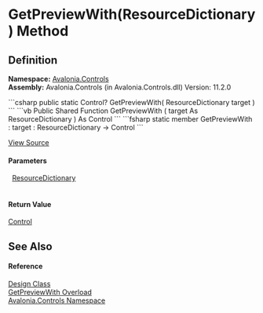 # GetPreviewWith(ResourceDictionary) Method




## Definition
**Namespace:** <a href="N_Avalonia_Controls">Avalonia.Controls</a>  
**Assembly:** Avalonia.Controls (in Avalonia.Controls.dll) Version: 11.2.0

<Tabs groupId="api-code-preview">
<TabItem value="csharp" label="C#">
```csharp
public static Control? GetPreviewWith(
	ResourceDictionary target
)
```
</TabItem>
<TabItem value="vb" label="VB">
```vb
Public Shared Function GetPreviewWith ( 
	target As ResourceDictionary
) As Control
```
</TabItem>
<TabItem value="fsharp" label="F#">
```fsharp
static member GetPreviewWith : 
        target : ResourceDictionary -> Control 
```
</TabItem>
</Tabs>



<a href="https://github.com/AvaloniaUI/Avalonia/tree/master/src/Avalonia.Controls/Design.cs#L73" title="View the source code">View Source</a>



#### Parameters
<dl><dt>  <a href="T_Avalonia_Controls_ResourceDictionary">ResourceDictionary</a></dt><dd> </dd></dl>

#### Return Value
<a href="T_Avalonia_Controls_Control">Control</a>

## See Also


#### Reference
<a href="T_Avalonia_Controls_Design">Design Class</a>  
<a href="Overload_Avalonia_Controls_Design_GetPreviewWith">GetPreviewWith Overload</a>  
<a href="N_Avalonia_Controls">Avalonia.Controls Namespace</a>  
